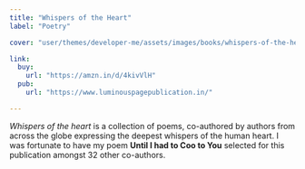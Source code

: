 ```yaml
---
title: "Whispers of the Heart"
label: "Poetry"

cover: "user/themes/developer-me/assets/images/books/whispers-of-the-heart.jpg"

link:
  buy:
    url: "https://amzn.in/d/4kivVlH"
  pub:
    url: "https://www.luminouspagepublication.in/"

---
```

*Whispers of the heart* is a collection of poems, co-authored by authors from across
the globe expressing the deepest whispers of the human heart. I was fortunate to have
my poem **Until I had to Coo to You** selected for this publication amongst 32 other
co-authors.
